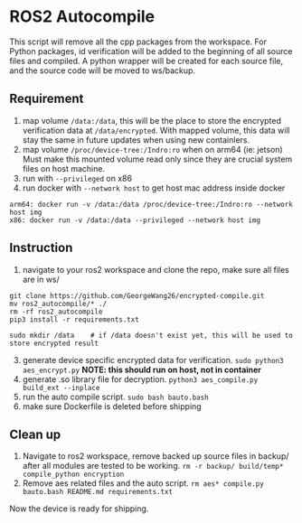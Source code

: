 # ROS2 Autocompile
This script will remove all the cpp packages from the workspace. For Python packages, id verification will be added to the beginning of all source files and compiled. A python wrapper will be created for each source file, and the source code will be moved to ws/backup.

## Requirement
1. map volume `/data:/data`, this will be the place to store the encrypted verification data at `/data/encrypted`. With mapped volume, this data will stay the same in future updates when using new containlers.
2. map volume `/proc/device-tree:/Indro:ro` when on arm64 (ie: jetson) Must make this mounted volume read only since they are crucial system files on host machine.
3. run with `--privileged` on x86
4. run docker with `--network host` to get host mac address inside docker
```
arm64: docker run -v /data:/data /proc/device-tree:/Indro:ro --network host img
x86: docker run -v /data:/data --privileged --network host img
```
## Instruction
1. navigate to your ros2 workspace and clone the repo, make sure all files are in ws/
```
git clone https://github.com/GeorgeWang26/encrypted-compile.git
mv ros2_autocompile/* ./
rm -rf ros2_autocompile
pip3 install -r requirements.txt

sudo mkdir /data    # if /data doesn't exist yet, this will be used to store encrypted result
```
3. generate device specific encrypted data for verification. `sudo python3 aes_encrypt.py` **NOTE: this should run on host, not in container**
4. generate .so library file for decryption. `python3 aes_compile.py build_ext --inplace`
5. run the auto compile script. `sudo bash bauto.bash`
6. make sure Dockerfile is deleted before shipping

## Clean up
1. Navigate to ros2 workspace, remove backed up source files in backup/ after all modules are tested to be working. `rm -r backup/ build/temp* compile_python encryption`
2. Remove aes related files and the auto script. `rm aes* compile.py bauto.bash README.md requirements.txt`

Now the device is ready for shipping.
